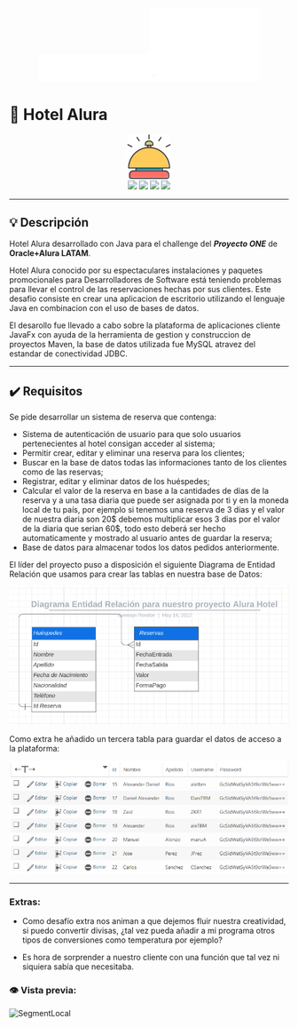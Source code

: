 <div align="center"><img src="readme_img/logo-aluralatam-oracle.svg" width="200"/><img src="readme_img/rh03-one-v-black-lad2.png" width="200"/></div>

# 🏢 Hotel Alura

<div align="center"><img src="src/hotel/sources/campana.png" width="80"/></div>

<div align="center">
    <img src="https://img.shields.io/badge/java-%23ED8B00.svg?style=for-the-badge&logo=java&logoColor=white"/>
    <img src="https://img.shields.io/badge/Apache%20Maven-C71A36?style=for-the-badge&logo=Apache%20Maven&logoColor=white" />
    <img src="https://img.shields.io/badge/javaFx-%23ED8B00.svg?style=for-the-badge&logo=java&logoColor=white"/>
    <img src="https://img.shields.io/badge/mysql-%2300f.svg?style=for-the-badge&logo=mysql&logoColor=white"/)>
</div>

------

## 💡 Descripción
Hotel Alura desarrollado con Java para el challenge del ***Proyecto ONE*** de **Oracle+Alura LATAM**.

Hotel Alura conocido por su espectaculares instalaciones y paquetes promocionales para Desarrolladores de Software está teniendo problemas para llevar el control de las reservaciones hechas por sus clientes. Este desafio consiste en crear una aplicacion de escritorio utilizando el lenguaje Java en combinacion con el uso de bases de datos.

El desarollo fue llevado a cabo sobre la plataforma de aplicaciones cliente JavaFx con ayuda de la herramienta de gestion y construccion de proyectos Maven, la base de datos utilizada fue MySQL atravez del estandar de conectividad JDBC.

------

## 	✔️ Requisitos

Se pide desarrollar un sistema de reserva que contenga:

- Sistema de autenticación de usuario para que solo usuarios pertenecientes al hotel consigan acceder al sistema;
- Permitir crear, editar y eliminar una reserva para los clientes;
- Buscar en la base de datos todas las informaciones tanto de los clientes como de las reservas;
- Registrar, editar y eliminar datos de los huéspedes;
- Calcular el valor de la reserva en base a la cantidades de días de la reserva y a una tasa diaria que puede ser asignada por  ti y en la moneda local de tu país, por ejemplo si tenemos una reserva de 3 dias y el valor de nuestra diaria son 20$\$$ debemos multiplicar esos 3 dias por el valor de la diaria que serian 60$\$$, todo esto deberá ser hecho automaticamente y mostrado al usuario antes de guardar la reserva;
- Base de datos para almacenar todos los datos pedidos anteriormente.

El líder del proyecto puso a disposición el siguiente Diagrama de Entidad Relación que usamos para crear las tablas en nuestra base de Datos:

<div align="center"><img src="readme_img/entidad-relacion.png" width="600"/></div>

Como extra he añadido un tercera tabla para guardar el datos de acceso a la plataforma:

<div align="center"><img src="readme_img/login.png" width="600"/></div>

------

### Extras:
- Como desafío extra nos animan a que dejemos fluir nuestra creatividad, si puedo convertir divisas, ¿tal vez pueda añadir a mi programa otros tipos de conversiones como temperatura por ejemplo?

- Es hora de sorprender a nuestro cliente con una función que tal vez ni siquiera sabía que necesitaba.

### 👁️ Vista previa:
![SegmentLocal](readme_img/previewHotel.gif "segment")
